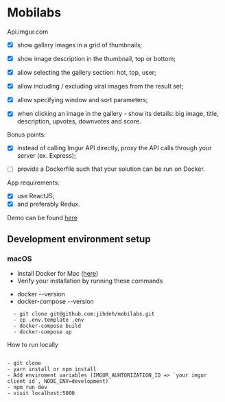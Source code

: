 Mobilabs
==========
Api.imgur.com

- [x] show gallery images in a grid of thumbnails;
- [x] show image description in the thumbnail, top or bottom;
- [x] allow selecting the gallery section: hot, top, user;
- [x] allow including / excluding viral images from the result set;
- [x] allow specifying window and sort parameters;
- [x] when clicking an image in the gallery - show its details: big image, title, description, upvotes, downvotes and score.


Bonus points:

- [x] instead of calling Imgur API directly, proxy the API calls through your server (ex. Express);
- [ ] provide a Dockerfile such that your solution can be run on Docker.


App requirements:

- [x] use ReactJS;
- [x] and preferably Redux.

Demo can be found [here](https://rocky-wildwood-24318.herokuapp.com)

## Development environment setup
### macOS
* Install Docker for Mac ([here](https://docs.docker.com/docker-for-mac/))
* Verify your installation by running these commands
- docker --version
- docker-compose --version

```
  - git clone git@github.com:jihdeh/mobilabs.git
  - cp .env.template .env
  - docker-compose build
  - docker-compose up

```
How to run locally

```

- git clone
- yarn install or npm install
- Add enviroment variables (IMGUR_AUHTORIZATION_ID => `your imgur client id`, NODE_ENV=development)
- npm run dev
- visit localhost:5000

```

